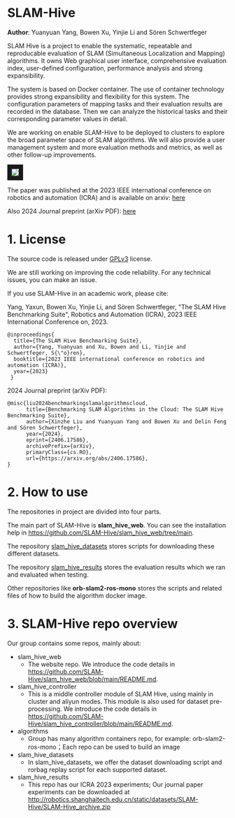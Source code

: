 # SLAM-Hive
**Author**: Yuanyuan Yang, Bowen Xu, Yinjie Li and Sören Schwertfeger


SLAM Hive is a project to enable the systematic, repeatable and reproducable evaluation of SLAM (Simultaneous Localization and Mapping) algorithms. It owns Web graphical user interface, comprehensive evaluation index, user-defined configuration, performance analysis and strong expansibility.

The system is based on Docker container. The use of container technology provides strong expansibility and flexibility for this system. The configuration parameters of mapping tasks and their evaluation results are recorded in the database. Then we can analyze the historical tasks and their corresponding parameter values in detail.

We are working on enable SLAM-Hive to be deployed to clusters to explore the broad parameter space of SLAM algorithms. We will also provide a user management system and more evaluation methods and metrics, as well as other follow-up improvements.

<img src="https://github.com/SLAM-Hive/slam_hive_web/blob/main/pictures/ICRA2023_Poster.png"  border="10" />

The paper was published at the 2023 IEEE international conference on robotics and automation (ICRA) and is available on arxiv: <a href="https://arxiv.org/abs/2303.11854">here</a>

Also 2024 Journal preprint (arXiv PDF): <a href="https://arxiv.org/abs/2406.17586">here</a>

# 1. License
The source code is released under [GPLv3](http://www.gnu.org/licenses/) license.

We are still working on improving the code reliability. For any technical issues, you can make an issue.

If you use SLAM-Hive in an academic work, please cite:

Yang, Yaxun, Bowen Xu, Yinjie Li, and Sören Schwertfeger,  "The SLAM Hive Benchmarking Suite",  Robotics and Automation (ICRA), 2023 IEEE International Conference on, 2023.

    @inproceedings{
      title={The SLAM Hive Benchmarking Suite},
      author={Yang, Yuanyuan and Xu, Bowen and Li, Yinjie and Schwertfeger, S{\"o}ren},
      booktitle={2023 IEEE international conference on robotics and automation (ICRA)},
      year={2023}
     }
2024 Journal preprint (arXiv PDF): 

    @misc{liu2024benchmarkingslamalgorithmscloud,
          title={Benchmarking SLAM Algorithms in the Cloud: The SLAM Hive Benchmarking Suite}, 
          author={Xinzhe Liu and Yuanyuan Yang and Bowen Xu and Delin Feng and Sören Schwertfeger},
          year={2024},
          eprint={2406.17586},
          archivePrefix={arXiv},
          primaryClass={cs.RO},
          url={https://arxiv.org/abs/2406.17586}, 
    }

# 2. How to use
The repositories in project are divided into four parts.

The main part of SLAM-Hive is **slam_hive_web**. You can see the installation help in <https://github.com/SLAM-Hive/slam_hive_web/tree/main>.

The repository <a href="https://github.com/SLAM-Hive/slam_hive_datasets">slam_hive_datasets</a> stores scripts for downloading these different datasets.

The repository <a href="https://github.com/SLAM-Hive/slam_hive_results">slam_hive_results</a> stores the evaluation results which we ran and evaluated when testing.

Other repositories like **orb-slam2-ros-mono** stores the scripts and related files of how to build the algorithm docker image.

# 3. SLAM-Hive repo overview

Our group contains some repos, mainly about:
 - slam_hive_web
	 -  The website repo. We introduce the code details in <https://github.com/SLAM-Hive/slam_hive_web/blob/main/README.md>.
 - slam_hive_controller
	 - This is a middle controller module of SLAM Hive, using mainly in cluster and aliyun modes. This module is also used for dataset pre-processing. We introduce the code details in <https://github.com/SLAM-Hive/slam_hive_controller/blob/main/README.md>.
 - algorithms
	 - Group has many algorithm containers repo, for example: orb-slam2-ros-mono；Each repo can be used to build an image 
 - slam_hive_datasets
	 -  In slam_hive_datasets, we offer the dataset downloading script and rorbag replay script for each supported dataset.
 - slam_hive_results
	 - This repo has our ICRA 2023 experiments; Our journal paper experiments can be downloaded at <http://robotics.shanghaitech.edu.cn/static/datasets/SLAM-Hive/SLAM-Hive_archive.zip>
